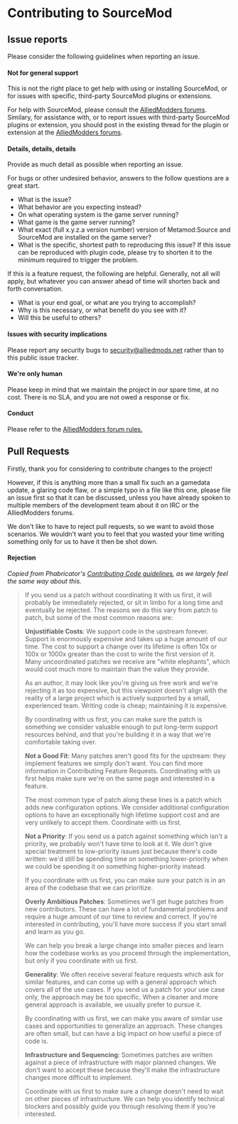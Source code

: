 # Contributing to SourceMod

## Issue reports

Please consider the following guidelines when reporting an issue.

#### Not for general support
This is not the right place to get help with using or installing SourceMod, or for issues with specific, third-party SourceMod plugins or extensions.

For help with SourceMod, please consult the [AlliedModders forums](https://forums.alliedmods.net/forumdisplay.php?f=52). Similary, for assistance with, or to report issues with third-party SourceMod plugins or extension, you should post in the existing thread for the plugin or extension at the [AlliedModders forums](https://forums.alliedmods.net/forumdisplay.php?f=52).

#### Details, details, details
Provide as much detail as possible when reporting an issue.

For bugs or other undesired behavior, answers to the follow questions are a great start.
* What is the issue?
* What behavior are you expecting instead?
* On what operating system is the game server running?
* What game is the game server running?
* What exact (full x.y.z.a version number) version of Metamod:Source and SourceMod are installed on the game server?
* What is the specific, shortest path to reproducing this issue? If this issue can be reproduced with plugin code, please try to shorten it to the minimum required to trigger the problem.
 
If this is a feature request, the following are helpful. Generally, not all will apply, but whatever you can answer ahead of time will shorten back and forth conversation.
* What is your end goal, or what are you trying to accomplish?
* Why is this necessary, or what benefit do you see with it?
* Will this be useful to others?

#### Issues with security implications
Please report any security bugs to [security@alliedmods.net](mailto:security@alliedmods.net) rather than to this public issue tracker.

#### We're only human
Please keep in mind that we maintain the project in our spare time, at no cost. There is no SLA, and you are not owed a response or fix.

#### Conduct
Please refer to the [AlliedModders forum rules.](https://forums.alliedmods.net/misc.php?do=showrules)

## Pull Requests

Firstly, thank you for considering to contribute changes to the project!

However, if this is anything more than a small fix such an a gamedata update, a glaring code flaw, or a simple typo in a file like this one, please file an issue first so that it can be discussed, unless you have already spoken to multiple members of the development team about it on IRC or the AlliedModders forums.

We don't like to have to reject pull requests, so we want to avoid those scenarios. We wouldn't want you to feel that you wasted your time writing something only for us to have it then be shot down.

#### Rejection
*Copied from Phabricator's [Contributing Code guidelines](https://secure.phabricator.com/book/phabcontrib/article/contributing_code/#rejecting-patches), as we largely feel the same way about this.*

> If you send us a patch without coordinating it with us first, it will probably be immediately rejected, or sit in limbo for a long time and eventually be rejected. The reasons we do this vary from patch to patch, but some of the most common reasons are:
>
> **Unjustifiable Costs**: We support code in the upstream forever. Support is enormously expensive and takes up a huge amount of our time. The cost to support a change over its lifetime is often 10x or 100x or 1000x greater than the cost to write the first version of it. Many uncoordinated patches we receive are "white elephants", which would cost much more to maintain than the value they provide.
> 
> As an author, it may look like you're giving us free work and we're rejecting it as too expensive, but this viewpoint doesn't align with the reality of a large project which is actively supported by a small, experienced team. Writing code is cheap; maintaining it is expensive.
>
> By coordinating with us first, you can make sure the patch is something we consider valuable enough to put long-term support resources behind, and that you're building it in a way that we're comfortable taking over.
> 
> **Not a Good Fit**: Many patches aren't good fits for the upstream: they implement features we simply don't want. You can find more information in Contributing Feature Requests. Coordinating with us first helps make sure we're on the same page and interested in a feature.
>
> The most common type of patch along these lines is a patch which adds new configuration options. We consider additional configuration options to have an exceptionally high lifetime support cost and are very unlikely to accept them. Coordinate with us first.
> 
> **Not a Priority**: If you send us a patch against something which isn't a priority, we probably won't have time to look at it. We don't give special treatment to low-priority issues just because there's code written: we'd still be spending time on something lower-priority when we could be spending it on something higher-priority instead.
> 
> If you coordinate with us first, you can make sure your patch is in an area of the codebase that we can prioritize.
> 
> **Overly Ambitious Patches**: Sometimes we'll get huge patches from new contributors. These can have a lot of fundamental problems and require a huge amount of our time to review and correct. If you're interested in contributing, you'll have more success if you start small and learn as you go.
> 
> We can help you break a large change into smaller pieces and learn how the codebase works as you proceed through the implementation, but only if you coordinate with us first.
> 
> **Generality**: We often receive several feature requests which ask for similar features, and can come up with a general approach which covers all of the use cases. If you send us a patch for your use case only, the approach may be too specific. When a cleaner and more general approach is available, we usually prefer to pursue it.
> 
> By coordinating with us first, we can make you aware of similar use cases and opportunities to generalize an approach. These changes are often small, but can have a big impact on how useful a piece of code is.
> 
> **Infrastructure and Sequencing**: Sometimes patches are written against a piece of infrastructure with major planned changes. We don't want to accept these because they'll make the infrastructure changes more difficult to implement.
> 
> Coordinate with us first to make sure a change doesn't need to wait on other pieces of infrastructure. We can help you identify technical blockers and possibly guide you through resolving them if you're interested.
